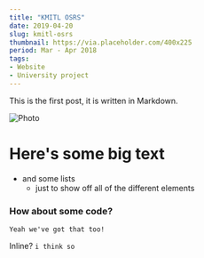 ```yaml
---
title: "KMITL OSRS"
date: 2019-04-20
slug: kmitl-osrs
thumbnail: https://via.placeholder.com/400x225
period: Mar - Apr 2018
tags:
- Website
- University project
---
```


This is the first post, it is written in Markdown.

![Photo](https://zartre.com/img/work/hero/kmitl-osrs-hero-1920.jpg)

# Here's some big text

- and some lists 
    - just to show off all of the different elements 

### How about some code?

``` 
Yeah we've got that too!
```

Inline? ```i think so```

